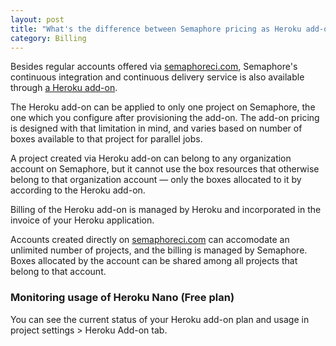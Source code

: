 ```yaml
---
layout: post
title: "What's the difference between Semaphore pricing as Heroku add-on and on semaphoreci.com?"
category: Billing
---
```


Besides regular accounts offered via [semaphoreci.com](https://semaphoreci.com),
Semaphore's continuous integration and continuous delivery service is also
available through [a Heroku
add-on](https://elements.heroku.com/addons/semaphore).

The Heroku add-on can be applied to only one project on Semaphore, the one which
you configure after provisioning the add-on.
The add-on pricing is designed with that limitation in mind, and varies based on
number of boxes available to that project for parallel jobs.

A project created via Heroku add-on can belong to any organization account on
Semaphore, but it cannot use the box resources that otherwise belong to that
organization account — only the boxes allocated to it by according to the
Heroku add-on.

Billing of the Heroku add-on is managed by Heroku and incorporated in the
invoice of your Heroku application.

Accounts created directly on [semaphoreci.com](https://semaphoreci.com) can
accomodate an unlimited number of projects, and the billing is managed by
Semaphore. Boxes allocated by the account can be shared among all projects that
belong to that account.

### Monitoring usage of Heroku Nano (Free plan)

You can see the current status of your Heroku add-on plan and usage in project
settings > Heroku Add-on tab.

